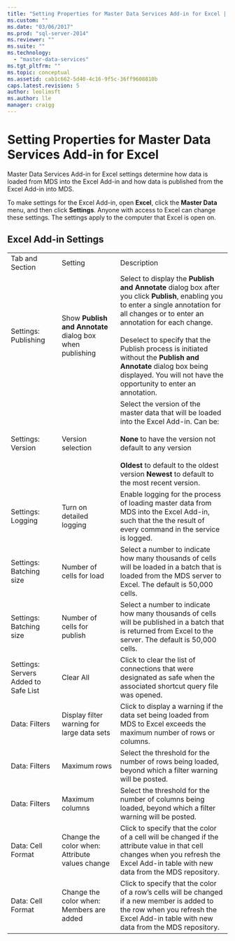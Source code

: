 ```yaml
---
title: "Setting Properties for Master Data Services Add-in for Excel | Microsoft Docs"
ms.custom: ""
ms.date: "03/06/2017"
ms.prod: "sql-server-2014"
ms.reviewer: ""
ms.suite: ""
ms.technology: 
  - "master-data-services"
ms.tgt_pltfrm: ""
ms.topic: conceptual
ms.assetid: cab1c662-5d40-4c16-9f5c-36ff9608810b
caps.latest.revision: 5
author: leolimsft
ms.author: lle
manager: craigg
---
```

# Setting Properties for Master Data Services Add-in for Excel
  Master Data Services Add-in for Excel settings determine how data is loaded from MDS into the Excel Add-in and how data is published from the Excel Add-in into MDS.  
  
 To make settings for the Excel Add-in, open **Excel**, click the **Master Data** menu, and then click **Settings**. Anyone with access to Excel can change these settings. The settings apply to the computer that Excel is open on.  
  
## Excel Add-in Settings  
  
||||  
|-|-|-|  
|Tab and Section|Setting|Description|  
|Settings: Publishing|Show **Publish and Annotate** dialog box when publishing|Select to display the **Publish and Annotate** dialog box after you click **Publish**, enabling you to enter a single annotation for all changes or to enter an annotation for each change.<br /><br /> Deselect to specify that the Publish process is initiated without the **Publish and Annotate** dialog box being displayed. You will not have the opportunity to enter an annotation.|  
|Settings: Version|Version selection|Select the version of the master data that will be loaded into the Excel Add-in. Can be:<br /><br /> **None** to have the version not default to any version<br /><br /> **Oldest** to default to the oldest version **Newest** to default to the most recent version.|  
|Settings: Logging|Turn on detailed logging|Enable logging for the process of loading master data from MDS into the Excel Add-in, such that the the result of every command in the service is logged.|  
|Settings: Batching size|Number of cells for load|Select a number to indicate how many thousands of cells will be loaded in a batch that is loaded from the MDS server to Excel. The default is 50,000 cells.|  
|Settings: Batching size|Number of cells for publish|Select a number to indicate how many thousands of cells will be published in a batch that is returned from Excel to the server. The default is 50,000 cells.|  
|Settings: Servers Added to Safe List|Clear All|Click to clear the list of connections that were designated as safe when the associated shortcut query file was opened.|  
|Data: Filters|Display filter warning for large data sets|Click to display a warning if the data set being loaded from MDS to Excel exceeds the maximum number of rows or columns.|  
|Data: Filters|Maximum rows|Select the threshold for the number of rows being loaded, beyond which a filter warning will be posted.|  
|Data: Filters|Maximum columns|Select the threshold for the number of columns being loaded, beyond which a filter warning will be posted.|  
|Data: Cell Format|Change the color when: Attribute values change|Click to specify that the color of a cell will be changed if the attribute value in that cell changes when you refresh the Excel Add-in table with new data from the MDS repository.|  
|Data: Cell Format|Change the color when: Members are added|Click to specify that the color of a row’s cells will be changed if a new member is added to the row when you refresh the Excel Add-in table with new data from the MDS repository.|  
  
  
